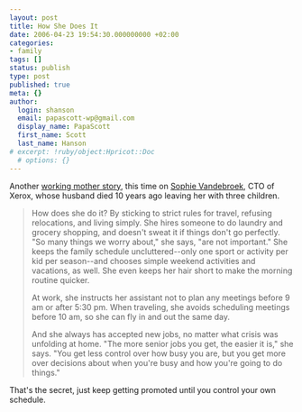 ```yaml
---
layout: post
title: How She Does It
date: 2006-04-23 19:54:30.000000000 +02:00
categories:
- family
tags: []
status: publish
type: post
published: true
meta: {}
author:
  login: shanson
  email: papascott-wp@gmail.com
  display_name: PapaScott
  first_name: Scott
  last_name: Hanson
# excerpt: !ruby/object:Hpricot::Doc
  # options: {}
---
```

<p>Another <a href="http://www.misbehaving.net/2006/04/sophie_vanderbr.html" title="misbehaving.net: Sophie Vanderbroek">working mother story</a>, this time on <a href="http://www.fastcompany.com/magazine/104/vandebroek.html" title="How She Does It">Sophie Vandebroek</a>, CTO of Xerox, whose husband died 10 years ago leaving her with three children. </p>
<blockquote><p>How does she do it? By sticking to strict rules for travel, refusing relocations, and living simply. She hires someone to do laundry and grocery shopping, and doesn't sweat it if things don't go perfectly. "So many things we worry about," she says, "are not important." She keeps the family schedule uncluttered--only one sport or activity per kid per season--and chooses simple weekend activities and vacations, as well. She even keeps her hair short to make the morning routine quicker.</p>
<p>At work, she instructs her assistant not to plan any meetings before 9 am or after 5:30 pm. When traveling, she avoids scheduling meetings before 10 am, so she can fly in and out the same day.</p>
<p>And she always has accepted new jobs, no matter what crisis was unfolding at home. "The more senior jobs you get, the easier it is," she says. "You get less control over how busy you are, but you get more over decisions about when you're busy and how you're going to do things."</p>
</blockquote>
<p>That's the secret, just keep getting promoted until you control your own schedule. </p>
